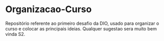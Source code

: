 # Organizacao-Curso
Repositório referente ao primeiro desafio da DIO, usado para organizar o curso e colocar as principais ideias. 
Qualquer sugestao sera muito bem vinda S2.
